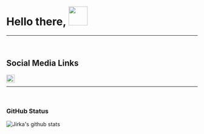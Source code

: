 # Hello there, <img src="https://media.giphy.com/media/12oufCB0MyZ1Go/giphy.gif" width="50"></h2>
<hr>
<br>

## Social Media Links
</a>
<a href="https://www.linkedin.com/in/toufiqahmedshr/">
  <img align="left" alt="Toufiq's LinkedIn" width="22px" src="https://raw.githubusercontent.com/peterthehan/peterthehan/master/assets/linkedin.svg" />
</a>

<br>

<hr>

<br>

### GitHub Status
![Jirka's github stats](https://github-readme-stats.vercel.app/api?username=toufiq-ahmed&show_icons=true&count_private=true)
